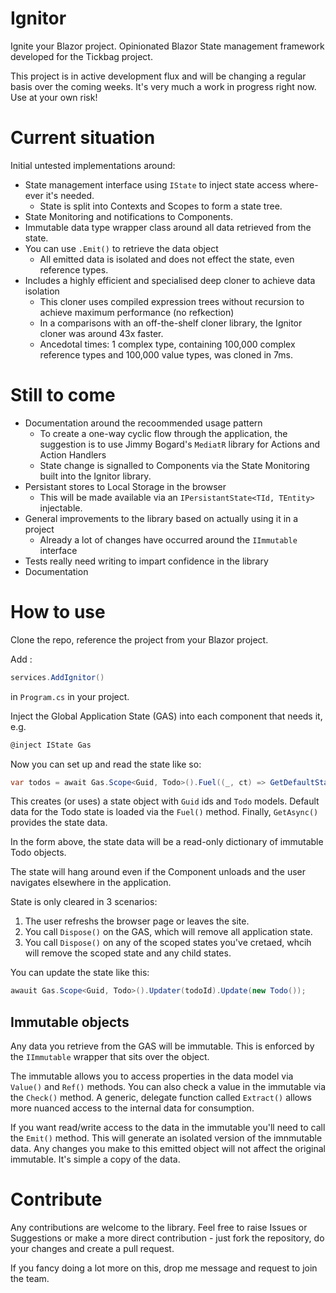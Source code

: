 # Ignitor
Ignite your Blazor project. Opinionated Blazor State management framework developed for the Tickbag project.

This project is in active development flux and will be changing a regular basis over the coming weeks.
It's very much a work in progress right now. Use at your own risk!

# Current situation
Initial untested implementations around:
- State management interface using `IState` to inject state access where-ever it's needed.
  - State is split into Contexts and Scopes to form a state tree.
- State Monitoring and notifications to Components.
- Immutable data type wrapper class around all data retrieved from the state.
- You can use `.Emit()` to retrieve the data object
  - All emitted data is isolated and does not effect the state, even reference types.
- Includes a highly efficient and specialised deep cloner to achieve data isolation
  - This cloner uses compiled expression trees without recursion to achieve maximum performance (no refkection)
  - In a comparisons with an off-the-shelf cloner library, the Ignitor cloner was around 43x faster.
  - Ancedotal times: 1 complex type, containing 100,000 complex reference types and 100,000 value types, was cloned in 7ms.

# Still to come
- Documentation around the recoommended usage pattern
  - To create a one-way cyclic flow through the application, the suggestion is to use Jimmy Bogard's `MediatR` library for Actions and Action Handlers
  - State change is signalled to Components via the State Monitoring built into the Ignitor library.
- Persistant stores to Local Storage in the browser
  - This will be made available via an `IPersistantState<TId, TEntity>` injectable.
- General improvements to the library based on actually using it in a project
  - Already a lot of changes have occurred around the `IImmutable` interface
- Tests really need writing to impart confidence in the library
- Documentation

# How to use
Clone the repo, reference the project from your Blazor project.

Add :
```c#
services.AddIgnitor()
```
in `Program.cs` in your project.

Inject the Global Application State (GAS) into each component that needs it, e.g.

```c#
@inject IState Gas
```

Now you can set up and read the state like so:
```c#
var todos = await Gas.Scope<Guid, Todo>().Fuel((_, ct) => GetDefaultState(ct)).GetAsync(cancellationSource.Token);
```
This creates (or uses) a state object with `Guid` ids and `Todo` models. Default data for the Todo state is loaded via the `Fuel()` method.
Finally, `GetAsync()` provides the state data.

In the form above, the state data will be a read-only dictionary of immutable Todo objects.

The state will hang around even if the Component unloads and the user navigates elsewhere in the application.

State is only cleared in 3 scenarios:
1. The user refreshs the browser page or leaves the site.
2. You call `Dispose()` on the GAS, which will remove all application state.
3. You call `Dispose()` on any of the scoped states you've cretaed, whcih will remove the scoped state and any child states.

You can update the state like this:
```c#
awauit Gas.Scope<Guid, Todo>().Updater(todoId).Update(new Todo());
```

## Immutable objects
Any data you retrieve from the GAS will be immutable.
This is enforced by the `IImmutable` wrapper that sits over the object.

The immutable allows you to access properties in the data model via `Value()` and `Ref()` methods. You can also check a value in the immutable via the `Check()` method.
A generic, delegate function called `Extract()` allows more nuanced access to the internal data for consumption.

If you want read/write access to the data in the immutable you'll need to call the `Emit()` method. This will generate an isolated version of the imnmutable data.
Any changes you make to this emitted object will not affect the original immutable. It's simple a copy of the data.


# Contribute
Any contributions are welcome to the library.
Feel free to raise Issues or Suggestions or make a more direct contribution - just fork the repository, do your changes and create a pull request.

If you fancy doing a lot more on this, drop me message and request to join the team.